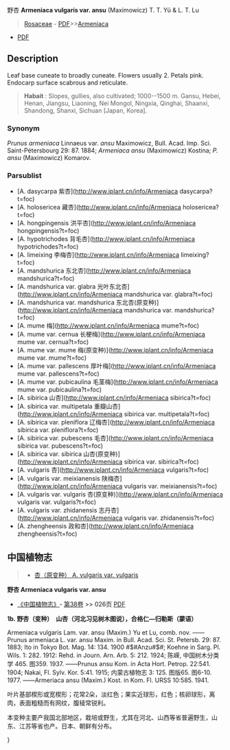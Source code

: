 野杏 **Armeniaca vulgaris var. ansu** (Maximowicz) T. T. Yü & L. T. Lu

> [Rosaceae](http://www.iplant.cn/info/Rosaceae?t=foc) - [PDF](http://www.iplant.cn/foc/pdf/Rosaceae.pdf)>>[Armeniaca](http://www.iplant.cn/info/Armeniaca?t=foc)
 - [PDF](http://www.iplant.cn/foc/pdf/Armeniaca.pdf)

## Description

Leaf base cuneate to broadly cuneate. Flowers usually 2. Petals pink. Endocarp surface scabrous and reticulate.


> **Habait** : 
> Slopes, gullies, also cultivated; 1000--1500 m. Gansu, Hebei, Henan, Jiangsu, Liaoning, Nei Mongol, Ningxia, Qinghai, Shaanxi, Shandong, Shanxi, Sichuan [Japan, Korea].

### Synonym
*Prunus armeniaca* Linnaeus var. *ansu* Maximowicz, Bull. Acad. Imp. Sci. Saint-Pétersbourg 29: 87. 1884; *Armeniaca ansu* (Maximowicz) Kostina; *P. ansu* (Maximowicz) Komarov.



### Parsublist

* [A.  dasycarpa  紫杏](http://www.iplant.cn/info/Armeniaca dasycarpa?t=foc)
* [A.  holosericea  藏杏](http://www.iplant.cn/info/Armeniaca holosericea?t=foc)
* [A.  hongpingensis  洪平杏](http://www.iplant.cn/info/Armeniaca hongpingensis?t=foc)
* [A.  hypotrichodes  背毛杏](http://www.iplant.cn/info/Armeniaca hypotrichodes?t=foc)
* [A.  limeixing  李梅杏](http://www.iplant.cn/info/Armeniaca limeixing?t=foc)
* [A.  mandshurica  东北杏](http://www.iplant.cn/info/Armeniaca mandshurica?t=foc)
* [A.  mandshurica var. glabra  光叶东北杏](http://www.iplant.cn/info/Armeniaca mandshurica var. glabra?t=foc)
* [A.  mandshurica var. mandshurica  东北杏(原变种)](http://www.iplant.cn/info/Armeniaca mandshurica var. mandshurica?t=foc)
* [A.  mume  梅](http://www.iplant.cn/info/Armeniaca mume?t=foc)
* [A.  mume var. cernua  长梗梅](http://www.iplant.cn/info/Armeniaca mume var. cernua?t=foc)
* [A.  mume var. mume  梅(原变种)](http://www.iplant.cn/info/Armeniaca mume var. mume?t=foc)
* [A.  mume var. pallescens  厚叶梅](http://www.iplant.cn/info/Armeniaca mume var. pallescens?t=foc)
* [A.  mume var. pubicaulina  毛茎梅](http://www.iplant.cn/info/Armeniaca mume var. pubicaulina?t=foc)
* [A.  sibirica  山杏](http://www.iplant.cn/info/Armeniaca sibirica?t=foc)
* [A.  sibirica var. multipetala  重瓣山杏](http://www.iplant.cn/info/Armeniaca sibirica var. multipetala?t=foc)
* [A.  sibirica var. pleniflora  辽梅杏](http://www.iplant.cn/info/Armeniaca sibirica var. pleniflora?t=foc)
* [A.  sibirica var. pubescens  毛杏](http://www.iplant.cn/info/Armeniaca sibirica var. pubescens?t=foc)
* [A.  sibirica var. sibirica  山杏(原变种)](http://www.iplant.cn/info/Armeniaca sibirica var. sibirica?t=foc)
* [A.  vulgaris  杏](http://www.iplant.cn/info/Armeniaca vulgaris?t=foc)
* [A.  vulgaris var. meixianensis  陕梅杏](http://www.iplant.cn/info/Armeniaca vulgaris var. meixianensis?t=foc)
* [A.  vulgaris var. vulgaris  杏(原变种)](http://www.iplant.cn/info/Armeniaca vulgaris var. vulgaris?t=foc)
* [A.  vulgaris var. zhidanensis  志丹杏](http://www.iplant.cn/info/Armeniaca vulgaris var. zhidanensis?t=foc)
* [A.  zhengheensis  政和杏](http://www.iplant.cn/info/Armeniaca zhengheensis?t=foc)

## 中国植物志

> * [杏（原变种）  A.  vulgaris var. vulgaris](Armeniaca-vulgaris-var-vulgaris-杏(原变种).md)


**野杏 Armeniaca vulgaris var. ansu**

* [《中国植物志》](http://www.iplant.cn/frps)- [第38卷](http://www.iplant.cn/frps/vol/38) >> 026页 [PDF](http://www.iplant.cn/frps/pdf/38/026.PDF)


**1b. 野杏（变种）　山杏（河北习见树木图说），合格仁—归勒斯（蒙语）**

Armeniaca vulgaris Lam. var. ansu (Maxim.) Yu et Lu, comb. nov. ——Prunus armeniaca L. var. ansu Maxim. in Bull. Acad. Sci. St. Petersb. 29: 87. 1883; Ito in Tokyo Bot. Mag. 14: 134. 1900 #$#Anzu#$#; Koehne in Sarg. Pl. Wils. 1: 282. 1912: Rehd. in Journ. Arn. Arb. 5: 212. 1924; 陈嵘, 中国树木分类学 465. 图359. 1937. ——Prunus ansu Kom. in Acta Hort. Petrop. 22:541. 1904; Nakai, Fl. Sylv. Kor. 5:41. 1915; 内蒙古植物志 3: 125. 图版65. 图6-10. 1977. ——Armeriaca ansu (Maxim.) Kost. in Kom. Fl. URSS 10:585. 1941.

叶片基部楔形或宽楔形；花常2朵，淡红色；果实近球形，红色；核卵球形，离肉，表面粗糙而有网纹，腹稜常锐利。

本变种主要产我国北部地区，栽培或野生，尤其在河北、山西等省普遍野生，山东、江苏等省也产。日本、朝鲜有分布。



}